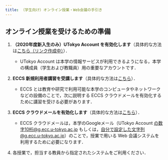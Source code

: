 ```yaml
---
title: （学生向け）オンライン授業・Web会議の手引き
---
```


## オンライン授業を受けるための準備

  1. **（2020年度新入生のみ）UTokyo Account を有効化します**（具体的な方法は<a href="" target="_blank">こちら（リンク作成中）</a>）．  
     * UTokyo Account は本学の情報サービスが利用できるようになる，本学の構成員（学生および教職員）用の重要なアカウントです．  
	 
	 
  1. **ECCS 新規利用者講習を受講します**（具体的な方法は<a href="https://www.ecc.u-tokyo.ac.jp/onlineseminar.html" target="_blank">こちら</a>）．  
     * ECCS とは教育や研究で利用可能な本学のコンピュータやネットワークなどの設備のことで，次に説明する ECCS クラウドメールを有効化するために講習を受ける必要があります．  
	 
	 
  1. **ECCS クラウドメールを有効化します**（具体的な方法は<a href="https://hwb.ecc.u-tokyo.ac.jp/wp/literacy/email/initialize/" target="_blank">こちら</a>）．  
     * ECCS クラウドメールは，本学のGoogleメール（UTokyo Account の数字10桁@g.ecc.u-tokyo.ac.jp もしくは，自分で設定した文字列@g.ecc.u-tokyo.ac.jp）のことで，授業で用いる Web 会議システムを利用するために必要になります．  
     
     
  1. 各授業で，担当する教員から指定されたシステムをご利用ください．  

 
  